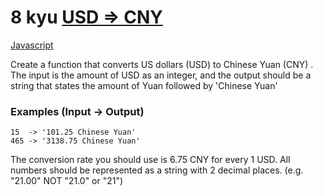# 8 kyu [USD => CNY](https://www.codewars.com/kata/5977618080ef220766000022)

<!-- START LANGUAGE_LINKS -->

[Javascript](./javascript.js)

<!-- END LANGUAGE_LINKS -->

Create a function that converts US dollars (USD) to Chinese Yuan (CNY) . The input is the amount of USD as an integer, and the output should be a string that states the amount of Yuan followed by 'Chinese Yuan'

### Examples (Input -> Output)
```
15  -> '101.25 Chinese Yuan'
465 -> '3138.75 Chinese Yuan'
```

The conversion rate you should use is 6.75 CNY for every 1 USD. All numbers should be represented as a string with 2 decimal places. (e.g. "21.00" NOT "21.0" or "21") 

